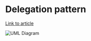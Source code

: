 # Delegation pattern

[Link to article](http://www.growingwiththeweb.com/2012/07/design-patterns-delegation-pattern.html)

![UML Diagram](http://1.bp.blogspot.com/-sdfbdwLeO_4/ULlkuUvVryI/AAAAAAAAKm8/GChrHGo2bWc/s1600/Delegation.png)